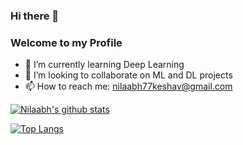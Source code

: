 ### Hi there 👋
### Welcome to my Profile
<!--
**NilaabhKeshav/NilaabhKeshav** is a ✨ _special_ ✨ repository because its `README.md` (this file) appears on your GitHub profile.

Here are some ideas to get you started:

- 🔭 I’m currently working on ...
- 🤔 I’m looking for help with ...
- 💬 Ask me about ...
- 😄 Pronouns: ...
- ⚡ Fun fact: ...
-->
- 🌱 I’m currently learning Deep Learning
- 👯 I’m looking to collaborate on ML and DL projects
- 📫 How to reach me: nilaabh77keshav@gmail.com

[![Nilaabh's github stats](https://github-readme-stats.vercel.app/api?username=NilaabhKeshav)](https://github.com/anuraghazra/github-readme-stats)

[![Top Langs](https://github-readme-stats.vercel.app/api/top-langs/?username=NilaabhKeshav&layout=compact)](https://github.com/anuraghazra/github-readme-stats)
